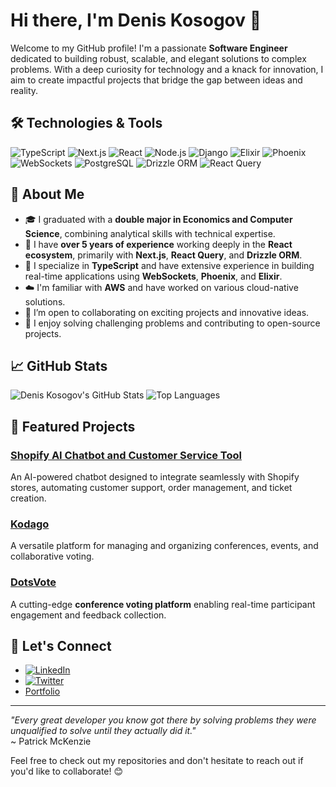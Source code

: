 # Hi there, I'm Denis Kosogov 👋

Welcome to my GitHub profile! I'm a passionate **Software Engineer** dedicated to building robust, scalable, and elegant solutions to complex problems. With a deep curiosity for technology and a knack for innovation, I aim to create impactful projects that bridge the gap between ideas and reality.

## 🛠️ Technologies & Tools
![TypeScript](https://img.shields.io/badge/TypeScript-3178C6?style=flat-square&logo=typescript&logoColor=white)
![Next.js](https://img.shields.io/badge/Next.js-000000?style=flat-square&logo=nextdotjs&logoColor=white)
![React](https://img.shields.io/badge/React-61DAFB?style=flat-square&logo=react&logoColor=black)
![Node.js](https://img.shields.io/badge/Node.js-339933?style=flat-square&logo=nodedotjs&logoColor=white)
![Django](https://img.shields.io/badge/Django-092E20?style=flat-square&logo=django&logoColor=white)
![Elixir](https://img.shields.io/badge/Elixir-4B275F?style=flat-square&logo=elixir&logoColor=white)
![Phoenix](https://img.shields.io/badge/Phoenix-E44D26?style=flat-square&logo=phoenix-framework&logoColor=white)
![WebSockets](https://img.shields.io/badge/WebSockets-1D2F2F?style=flat-square&logo=websocket&logoColor=white)
![PostgreSQL](https://img.shields.io/badge/PostgreSQL-336791?style=flat-square&logo=postgresql&logoColor=white)
![Drizzle ORM](https://img.shields.io/badge/DrizzleORM-8C4D30?style=flat-square)
![React Query](https://img.shields.io/badge/ReactQuery-FF4154?style=flat-square&logo=react-query&logoColor=white)

## 🌟 About Me
- 🎓 I graduated with a **double major in Economics and Computer Science**, combining analytical skills with technical expertise.
- 🔭 I have **over 5 years of experience** working deeply in the **React ecosystem**, primarily with **Next.js**, **React Query**, and **Drizzle ORM**.
- 🌱 I specialize in **TypeScript** and have extensive experience in building real-time applications using **WebSockets**, **Phoenix**, and **Elixir**.
- ☁️ I'm familiar with **AWS** and have worked on various cloud-native solutions.
- 🤝 I’m open to collaborating on exciting projects and innovative ideas.
- 🧠 I enjoy solving challenging problems and contributing to open-source projects.

## 📈 GitHub Stats
![Denis Kosogov's GitHub Stats](https://github-readme-stats.vercel.app/api?username=denyadev&show_icons=true&theme=radical)
![Top Languages](https://github-readme-stats.vercel.app/api/top-langs/?username=denyadev&layout=compact&theme=radical)

## 🌟 Featured Projects
### [Shopify AI Chatbot and Customer Service Tool](https://github.com/denyadev/ai-chatbot)
An AI-powered chatbot designed to integrate seamlessly with Shopify stores, automating customer support, order management, and ticket creation.

### [Kodago](https://kodago.ca)
A versatile platform for managing and organizing conferences, events, and collaborative voting.

### [DotsVote](https://dotsvote.com)
A cutting-edge **conference voting platform** enabling real-time participant engagement and feedback collection.

## 💬 Let's Connect
- [![LinkedIn](https://img.shields.io/badge/LinkedIn-DenisKosogov-blue?style=flat-square&logo=linkedin&logoColor=white)](https://www.linkedin.com/in/deniskosogov/)
- [![Twitter](https://img.shields.io/badge/Twitter-@denyadev-1DA1F2?style=flat-square&logo=twitter&logoColor=white)](https://twitter.com/denyadev)
- [Portfolio](https://deniskosogov.dev)

---

_"Every great developer you know got there by solving problems they were unqualified to solve until they actually did it."_  
~ Patrick McKenzie

Feel free to check out my repositories and don't hesitate to reach out if you'd like to collaborate! 😊
